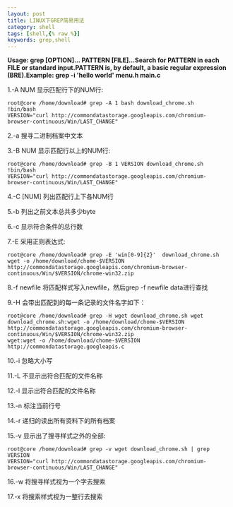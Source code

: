 ```yaml
---
layout: post
title: LINUX下GREP简易用法
category: shell
tags: [shell,{% raw %}]
keywords: grep,shell
---
```


**Usage: grep [OPTION]... PATTERN [FILE]...Search for PATTERN in each FILE or standard input.PATTERN is, by default, a basic regular expression (BRE).Example: grep -i 'hello world' menu.h main.c**

1\.-A NUM 显示匹配行下的NUM行:
	
	root@core /home/download# grep -A 1 bash download_chrome.sh
	!bin/bash
	VERSION="curl http://commondatastorage.googleapis.com/chromium-browser-continuous/Win/LAST_CHANGE"

2\.-a 搜寻二进制档案中文本

3\.-B NUM 显示匹配行以上的NUM行:

	root@core /home/download# grep -B 1 VERSION download_chrome.sh
	!bin/bash
	VERSION="curl http://commondatastorage.googleapis.com/chromium-browser-continuous/Win/LAST_CHANGE"

4\.-C [NUM] 列出匹配行上下各NUM行

5\.-b 列出之前文本总共多少byte

6\.-c 显示符合条件的总行数

7\.-E 采用正则表达式:

	root@core /home/download# grep -E 'win[0-9]{2}'  download_chrome.sh
	wget -o /home/download/chome-$VERSION http://commondatastorage.googleapis.com/chromium-browser-continuous/Win/$VERSION/chrome-win32.zip

8\.-f newfile 将匹配样式写入newfile，然后grep -f newfile data进行查找

9\.-H 会带出匹配到的每一条记录的文件名字如下：

	root@core /home/download# grep -H wget download_chrome.sh wget	
	download_chrome.sh:wget -o /home/download/chome-$VERSION http://commondatastorage.googleapis.com/chromium-browser-continuous/Win/$VERSION/chrome-win32.zip
	wget:wget -o /home/download/chome-$VERSION http://commondatastorage.googleapis.c

10\.-i 忽略大小写

11\.-L 不显示出符合匹配的文件名称

12\.-l 显示出符合匹配的文件名称

13\.-n 标注当前行号

14\.-r 递归的读出所有资料下的所有档案

15\.-v 显示出了搜寻样式之外的全部:

	root@core /home/download# grep -v wget download_chrome.sh | grep VERSION
	VERSION="curl http://commondatastorage.googleapis.com/chromium-browser-continuous/Win/LAST_CHANGE"

16\.-w 将搜寻样式视为一个字去搜索

17\.-x 将搜索样式视为一整行去搜索
